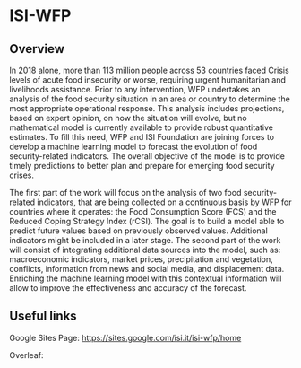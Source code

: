 # ISI-WFP

## Overview

In 2018 alone, more than 113 million people across 53 countries faced Crisis levels of acute food insecurity or worse, requiring urgent humanitarian and livelihoods assistance. Prior to any intervention, WFP undertakes an analysis of the food security situation in an area or country to determine the most appropriate operational response. This analysis includes projections, based on expert opinion, on how the situation will evolve, but no mathematical model is currently available to provide robust quantitative estimates. To fill this need, WFP and ISI Foundation are joining forces to develop a machine learning model to forecast the evolution of food security-related indicators. The overall objective of the model is to provide timely predictions to better plan and prepare for emerging food security crises.

The first part of the work will focus on the analysis of two food security-related indicators, that are being collected on a continuous basis by WFP for countries where it operates: the Food Consumption Score (FCS) and the Reduced Coping Strategy Index (rCSI). The goal is to build a model able to predict future values based on previously observed values. Additional indicators might be included in a later stage.
The second part of the work will consist of integrating additional data sources into the model, such as: macroeconomic indicators, market prices, precipitation and vegetation, conflicts, information from news and social media, and displacement data. Enriching the machine learning model with this contextual information will allow to improve the effectiveness and accuracy of the forecast.

## Useful links

Google Sites Page: https://sites.google.com/isi.it/isi-wfp/home

Overleaf: 
